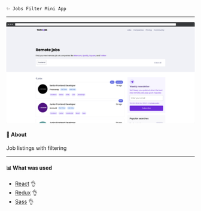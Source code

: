     ✨ Jobs Filter Mini App
---
![Jobs Filter Mini App](./public/images/preview.png)
#### 🧷 About
Job listings with filtering

---
#### 📊 What was used
- [React](https://ru.reactjs.org/) 👌
- [Redux](https://reactrouter.com/) 👌
- [Sass](https://sass-lang.com/) 👌
